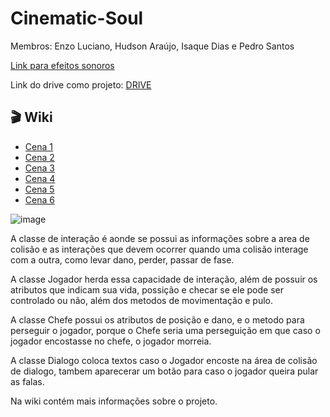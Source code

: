 # Cinematic-Soul
Membros: Enzo Luciano, Hudson Araújo, Isaque Dias e Pedro Santos

[Link para efeitos sonoros](https://pixabay.com/sound-effects/search/footsteps/)

Link do drive como projeto: [DRIVE](https://drive.google.com/drive/folders/1voiZ0sTWlcqO6S2eulumpFdOXeglKAEv?usp=drive_link)

## 🎬 Wiki

- [Cena 1](https://github.com/Isaquedias1/Cinematic-Soul/wiki/Cena-1)
- [Cena 2](https://github.com/Isaquedias1/Cinematic-Soul/wiki/Cena-2)
- [Cena 3](https://github.com/Isaquedias1/Cinematic-Soul/wiki/Cena-3)
- [Cena 4](https://github.com/Isaquedias1/Cinematic-Soul/wiki/Cena-4)
- [Cena 5](https://github.com/Isaquedias1/Cinematic-Soul/wiki/Cena-5)
- [Cena 6](https://github.com/Isaquedias1/Cinematic-Soul/wiki/Cena-6)

![image](https://github.com/user-attachments/assets/bafdc6b1-0a5f-46ac-88a1-2662f29536cd)

A classe de interação é aonde se possui as informações sobre a area de colisão e as interações que devem ocorrer quando uma colisão interage com a outra, como levar dano, perder, passar de fase.

A classe Jogador herda essa capacidade de interação, além de possuir os atributos que indicam sua vida, possição e checar se ele pode ser controlado ou não, além dos metodos de movimentação e pulo.

A classe Chefe possui os atributos de posição e dano, e o metodo para perseguir o jogador, porque o Chefe seria uma perseguição em que caso o jogador encostasse no chefe, o jogador morreia.

A classe Dialogo coloca textos caso o Jogador encoste na área de colisão de dialogo, tambem aparecerar um botão para caso o jogador queira pular as falas.

Na wiki contém mais informações sobre o projeto.

